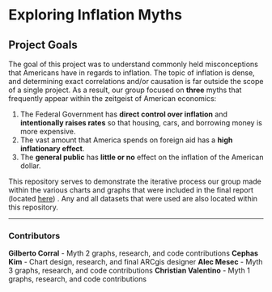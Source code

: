 

# Exploring Inflation Myths

## Project Goals
The goal of this project was to understand commonly held misconceptions that Americans have in regards to inflation. The topic of inflation is dense, and determining exact correlations and/or causation is far outside the scope of a single project. As a result, our group focused on **three** myths that frequently appear within the zeitgeist of American economics:

1. The Federal Government has **direct control over inflation** and **intentionally raises rates** so that housing, cars, and borrowing money is more expensive.
2. The vast amount that America spends on foreign aid has a **high inflationary effect**.
3. The **general public** has **little or no** effect on the inflation of the American dollar.

This repository serves to demonstrate the iterative process our group made within the various charts and graphs that were included in the final report (located [here](https://medium.com/@chva5992/debunking-common-inflation-myths-002e403c623e)) . Any and all datasets that were used are also located within this repository.


---
### Contributors
**Gilberto Corral** - Myth 2 graphs, research, and code contributions
**Cephas Kim** - Chart design, research, and final ARCgis designer
**Alec Mesec** - Myth 3 graphs, research, and code contributions
**Christian Valentino** - Myth 1 graphs, research, and code contributions




